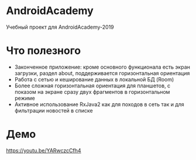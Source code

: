 # AndroidAcademy

Учебный проект для AndroidAcademy-2019

# Что полезного
- Законченное приложение: кроме основного функционала есть экран загрузки, раздел about, поддерживается горизонтальная ориентация
- Работа с сетью и кеширование данных в локальной БД (Room)
- Более сложная горизонтальная ориентация для планшетов, с показом на экране сразу двух фрагментов в горизонтальном режиме
- Активное использование RxJava2 как для походов в сеть так и для фильтрации новостей в списке

# Демо
https://youtu.be/YARwczcCfh4
